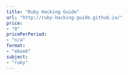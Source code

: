 ```yaml
---
title: "Ruby Hacking Guide"
url: "http://ruby-hacking-guide.github.io/"
price: 
- "0"
pricePerPeriod: 
- "n/a"
format: 
- "ebook"
subject: 
- "ruby"
---
```

